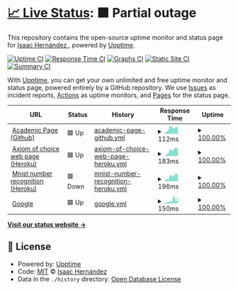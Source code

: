 # [📈 Live Status](https://demo.upptime.js.org): <!--live status--> **🟧 Partial outage**

This repository contains the open-source uptime monitor and status page for [Isaac Hernández ](https://axiom-of-choice.herokuapp.com/), powered by [Upptime](https://github.com/upptime/upptime).

[![Uptime CI](https://github.com/axiom-of-choice/uptime/workflows/Uptime%20CI/badge.svg)](https://github.com/axiom-of-choice/uptime/actions?query=workflow%3A%22Uptime+CI%22)
[![Response Time CI](https://github.com/axiom-of-choice/uptime/workflows/Response%20Time%20CI/badge.svg)](https://github.com/axiom-of-choice/uptime/actions?query=workflow%3A%22Response+Time+CI%22)
[![Graphs CI](https://github.com/axiom-of-choice/uptime/workflows/Graphs%20CI/badge.svg)](https://github.com/axiom-of-choice/uptime/actions?query=workflow%3A%22Graphs+CI%22)
[![Static Site CI](https://github.com/axiom-of-choice/uptime/workflows/Static%20Site%20CI/badge.svg)](https://github.com/axiom-of-choice/uptime/actions?query=workflow%3A%22Static+Site+CI%22)
[![Summary CI](https://github.com/axiom-of-choice/uptime/workflows/Summary%20CI/badge.svg)](https://github.com/axiom-of-choice/uptime/actions?query=workflow%3A%22Summary+CI%22)

With [Upptime](https://upptime.js.org), you can get your own unlimited and free uptime monitor and status page, powered entirely by a GitHub repository. We use [Issues](https://github.com/axiom-of-choice/uptime/issues) as incident reports, [Actions](https://github.com/axiom-of-choice/uptime/actions) as uptime monitors, and [Pages](https://demo.upptime.js.org) for the status page.

<!--start: status pages-->
<!-- This summary is generated by Upptime (https://github.com/upptime/upptime) -->
<!-- Do not edit this manually, your changes will be overwritten -->
<!-- prettier-ignore -->
| URL | Status | History | Response Time | Uptime |
| --- | ------ | ------- | ------------- | ------ |
| <img alt="" src="https://favicons.githubusercontent.com/axiom-of-choice.github.io" height="13"> [Academic Page (Github)](https://axiom-of-choice.github.io/) | 🟩 Up | [academic-page-github.yml](https://github.com/axiom-of-choice/uptime/commits/HEAD/history/academic-page-github.yml) | <details><summary><img alt="Response time graph" src="./graphs/academic-page-github/response-time-week.png" height="20"> 112ms</summary><br><a href="https://demo.upptime.js.org/history/academic-page-github"><img alt="Response time 105" src="https://img.shields.io/endpoint?url=https%3A%2F%2Fraw.githubusercontent.com%2Faxiom-of-choice%2Fuptime%2FHEAD%2Fapi%2Facademic-page-github%2Fresponse-time.json"></a><br><a href="https://demo.upptime.js.org/history/academic-page-github"><img alt="24-hour response time 134" src="https://img.shields.io/endpoint?url=https%3A%2F%2Fraw.githubusercontent.com%2Faxiom-of-choice%2Fuptime%2FHEAD%2Fapi%2Facademic-page-github%2Fresponse-time-day.json"></a><br><a href="https://demo.upptime.js.org/history/academic-page-github"><img alt="7-day response time 112" src="https://img.shields.io/endpoint?url=https%3A%2F%2Fraw.githubusercontent.com%2Faxiom-of-choice%2Fuptime%2FHEAD%2Fapi%2Facademic-page-github%2Fresponse-time-week.json"></a><br><a href="https://demo.upptime.js.org/history/academic-page-github"><img alt="30-day response time 106" src="https://img.shields.io/endpoint?url=https%3A%2F%2Fraw.githubusercontent.com%2Faxiom-of-choice%2Fuptime%2FHEAD%2Fapi%2Facademic-page-github%2Fresponse-time-month.json"></a><br><a href="https://demo.upptime.js.org/history/academic-page-github"><img alt="1-year response time 105" src="https://img.shields.io/endpoint?url=https%3A%2F%2Fraw.githubusercontent.com%2Faxiom-of-choice%2Fuptime%2FHEAD%2Fapi%2Facademic-page-github%2Fresponse-time-year.json"></a></details> | <details><summary><a href="https://demo.upptime.js.org/history/academic-page-github">100.00%</a></summary><a href="https://demo.upptime.js.org/history/academic-page-github"><img alt="All-time uptime 100.00%" src="https://img.shields.io/endpoint?url=https%3A%2F%2Fraw.githubusercontent.com%2Faxiom-of-choice%2Fuptime%2FHEAD%2Fapi%2Facademic-page-github%2Fuptime.json"></a><br><a href="https://demo.upptime.js.org/history/academic-page-github"><img alt="24-hour uptime 100.00%" src="https://img.shields.io/endpoint?url=https%3A%2F%2Fraw.githubusercontent.com%2Faxiom-of-choice%2Fuptime%2FHEAD%2Fapi%2Facademic-page-github%2Fuptime-day.json"></a><br><a href="https://demo.upptime.js.org/history/academic-page-github"><img alt="7-day uptime 100.00%" src="https://img.shields.io/endpoint?url=https%3A%2F%2Fraw.githubusercontent.com%2Faxiom-of-choice%2Fuptime%2FHEAD%2Fapi%2Facademic-page-github%2Fuptime-week.json"></a><br><a href="https://demo.upptime.js.org/history/academic-page-github"><img alt="30-day uptime 100.00%" src="https://img.shields.io/endpoint?url=https%3A%2F%2Fraw.githubusercontent.com%2Faxiom-of-choice%2Fuptime%2FHEAD%2Fapi%2Facademic-page-github%2Fuptime-month.json"></a><br><a href="https://demo.upptime.js.org/history/academic-page-github"><img alt="1-year uptime 100.00%" src="https://img.shields.io/endpoint?url=https%3A%2F%2Fraw.githubusercontent.com%2Faxiom-of-choice%2Fuptime%2FHEAD%2Fapi%2Facademic-page-github%2Fuptime-year.json"></a></details>
| <img alt="" src="https://favicons.githubusercontent.com/axiom-of-choice.herokuapp.com" height="13"> [Axiom of choice web page (Heroku)](https://axiom-of-choice.herokuapp.com/) | 🟩 Up | [axiom-of-choice-web-page-heroku.yml](https://github.com/axiom-of-choice/uptime/commits/HEAD/history/axiom-of-choice-web-page-heroku.yml) | <details><summary><img alt="Response time graph" src="./graphs/axiom-of-choice-web-page-heroku/response-time-week.png" height="20"> 183ms</summary><br><a href="https://demo.upptime.js.org/history/axiom-of-choice-web-page-heroku"><img alt="Response time 394" src="https://img.shields.io/endpoint?url=https%3A%2F%2Fraw.githubusercontent.com%2Faxiom-of-choice%2Fuptime%2FHEAD%2Fapi%2Faxiom-of-choice-web-page-heroku%2Fresponse-time.json"></a><br><a href="https://demo.upptime.js.org/history/axiom-of-choice-web-page-heroku"><img alt="24-hour response time 201" src="https://img.shields.io/endpoint?url=https%3A%2F%2Fraw.githubusercontent.com%2Faxiom-of-choice%2Fuptime%2FHEAD%2Fapi%2Faxiom-of-choice-web-page-heroku%2Fresponse-time-day.json"></a><br><a href="https://demo.upptime.js.org/history/axiom-of-choice-web-page-heroku"><img alt="7-day response time 183" src="https://img.shields.io/endpoint?url=https%3A%2F%2Fraw.githubusercontent.com%2Faxiom-of-choice%2Fuptime%2FHEAD%2Fapi%2Faxiom-of-choice-web-page-heroku%2Fresponse-time-week.json"></a><br><a href="https://demo.upptime.js.org/history/axiom-of-choice-web-page-heroku"><img alt="30-day response time 368" src="https://img.shields.io/endpoint?url=https%3A%2F%2Fraw.githubusercontent.com%2Faxiom-of-choice%2Fuptime%2FHEAD%2Fapi%2Faxiom-of-choice-web-page-heroku%2Fresponse-time-month.json"></a><br><a href="https://demo.upptime.js.org/history/axiom-of-choice-web-page-heroku"><img alt="1-year response time 394" src="https://img.shields.io/endpoint?url=https%3A%2F%2Fraw.githubusercontent.com%2Faxiom-of-choice%2Fuptime%2FHEAD%2Fapi%2Faxiom-of-choice-web-page-heroku%2Fresponse-time-year.json"></a></details> | <details><summary><a href="https://demo.upptime.js.org/history/axiom-of-choice-web-page-heroku">100.00%</a></summary><a href="https://demo.upptime.js.org/history/axiom-of-choice-web-page-heroku"><img alt="All-time uptime 87.14%" src="https://img.shields.io/endpoint?url=https%3A%2F%2Fraw.githubusercontent.com%2Faxiom-of-choice%2Fuptime%2FHEAD%2Fapi%2Faxiom-of-choice-web-page-heroku%2Fuptime.json"></a><br><a href="https://demo.upptime.js.org/history/axiom-of-choice-web-page-heroku"><img alt="24-hour uptime 100.00%" src="https://img.shields.io/endpoint?url=https%3A%2F%2Fraw.githubusercontent.com%2Faxiom-of-choice%2Fuptime%2FHEAD%2Fapi%2Faxiom-of-choice-web-page-heroku%2Fuptime-day.json"></a><br><a href="https://demo.upptime.js.org/history/axiom-of-choice-web-page-heroku"><img alt="7-day uptime 100.00%" src="https://img.shields.io/endpoint?url=https%3A%2F%2Fraw.githubusercontent.com%2Faxiom-of-choice%2Fuptime%2FHEAD%2Fapi%2Faxiom-of-choice-web-page-heroku%2Fuptime-week.json"></a><br><a href="https://demo.upptime.js.org/history/axiom-of-choice-web-page-heroku"><img alt="30-day uptime 90.97%" src="https://img.shields.io/endpoint?url=https%3A%2F%2Fraw.githubusercontent.com%2Faxiom-of-choice%2Fuptime%2FHEAD%2Fapi%2Faxiom-of-choice-web-page-heroku%2Fuptime-month.json"></a><br><a href="https://demo.upptime.js.org/history/axiom-of-choice-web-page-heroku"><img alt="1-year uptime 87.14%" src="https://img.shields.io/endpoint?url=https%3A%2F%2Fraw.githubusercontent.com%2Faxiom-of-choice%2Fuptime%2FHEAD%2Fapi%2Faxiom-of-choice-web-page-heroku%2Fuptime-year.json"></a></details>
| <img alt="" src="https://favicons.githubusercontent.com/num-recognizer.herokuapp.com" height="13"> [Mnist number recognition (Heroku)](https://num-recognizer.herokuapp.com/) | 🟥 Down | [mnist-number-recognition-heroku.yml](https://github.com/axiom-of-choice/uptime/commits/HEAD/history/mnist-number-recognition-heroku.yml) | <details><summary><img alt="Response time graph" src="./graphs/mnist-number-recognition-heroku/response-time-week.png" height="20"> 196ms</summary><br><a href="https://demo.upptime.js.org/history/mnist-number-recognition-heroku"><img alt="Response time 275" src="https://img.shields.io/endpoint?url=https%3A%2F%2Fraw.githubusercontent.com%2Faxiom-of-choice%2Fuptime%2FHEAD%2Fapi%2Fmnist-number-recognition-heroku%2Fresponse-time.json"></a><br><a href="https://demo.upptime.js.org/history/mnist-number-recognition-heroku"><img alt="24-hour response time 243" src="https://img.shields.io/endpoint?url=https%3A%2F%2Fraw.githubusercontent.com%2Faxiom-of-choice%2Fuptime%2FHEAD%2Fapi%2Fmnist-number-recognition-heroku%2Fresponse-time-day.json"></a><br><a href="https://demo.upptime.js.org/history/mnist-number-recognition-heroku"><img alt="7-day response time 196" src="https://img.shields.io/endpoint?url=https%3A%2F%2Fraw.githubusercontent.com%2Faxiom-of-choice%2Fuptime%2FHEAD%2Fapi%2Fmnist-number-recognition-heroku%2Fresponse-time-week.json"></a><br><a href="https://demo.upptime.js.org/history/mnist-number-recognition-heroku"><img alt="30-day response time 189" src="https://img.shields.io/endpoint?url=https%3A%2F%2Fraw.githubusercontent.com%2Faxiom-of-choice%2Fuptime%2FHEAD%2Fapi%2Fmnist-number-recognition-heroku%2Fresponse-time-month.json"></a><br><a href="https://demo.upptime.js.org/history/mnist-number-recognition-heroku"><img alt="1-year response time 275" src="https://img.shields.io/endpoint?url=https%3A%2F%2Fraw.githubusercontent.com%2Faxiom-of-choice%2Fuptime%2FHEAD%2Fapi%2Fmnist-number-recognition-heroku%2Fresponse-time-year.json"></a></details> | <details><summary><a href="https://demo.upptime.js.org/history/mnist-number-recognition-heroku">100.00%</a></summary><a href="https://demo.upptime.js.org/history/mnist-number-recognition-heroku"><img alt="All-time uptime 94.00%" src="https://img.shields.io/endpoint?url=https%3A%2F%2Fraw.githubusercontent.com%2Faxiom-of-choice%2Fuptime%2FHEAD%2Fapi%2Fmnist-number-recognition-heroku%2Fuptime.json"></a><br><a href="https://demo.upptime.js.org/history/mnist-number-recognition-heroku"><img alt="24-hour uptime 100.00%" src="https://img.shields.io/endpoint?url=https%3A%2F%2Fraw.githubusercontent.com%2Faxiom-of-choice%2Fuptime%2FHEAD%2Fapi%2Fmnist-number-recognition-heroku%2Fuptime-day.json"></a><br><a href="https://demo.upptime.js.org/history/mnist-number-recognition-heroku"><img alt="7-day uptime 100.00%" src="https://img.shields.io/endpoint?url=https%3A%2F%2Fraw.githubusercontent.com%2Faxiom-of-choice%2Fuptime%2FHEAD%2Fapi%2Fmnist-number-recognition-heroku%2Fuptime-week.json"></a><br><a href="https://demo.upptime.js.org/history/mnist-number-recognition-heroku"><img alt="30-day uptime 100.00%" src="https://img.shields.io/endpoint?url=https%3A%2F%2Fraw.githubusercontent.com%2Faxiom-of-choice%2Fuptime%2FHEAD%2Fapi%2Fmnist-number-recognition-heroku%2Fuptime-month.json"></a><br><a href="https://demo.upptime.js.org/history/mnist-number-recognition-heroku"><img alt="1-year uptime 94.00%" src="https://img.shields.io/endpoint?url=https%3A%2F%2Fraw.githubusercontent.com%2Faxiom-of-choice%2Fuptime%2FHEAD%2Fapi%2Fmnist-number-recognition-heroku%2Fuptime-year.json"></a></details>
| <img alt="" src="https://favicons.githubusercontent.com/www.google.com" height="13"> [Google](https://www.google.com) | 🟩 Up | [google.yml](https://github.com/axiom-of-choice/uptime/commits/HEAD/history/google.yml) | <details><summary><img alt="Response time graph" src="./graphs/google/response-time-week.png" height="20"> 150ms</summary><br><a href="https://demo.upptime.js.org/history/google"><img alt="Response time 100" src="https://img.shields.io/endpoint?url=https%3A%2F%2Fraw.githubusercontent.com%2Faxiom-of-choice%2Fuptime%2FHEAD%2Fapi%2Fgoogle%2Fresponse-time.json"></a><br><a href="https://demo.upptime.js.org/history/google"><img alt="24-hour response time 318" src="https://img.shields.io/endpoint?url=https%3A%2F%2Fraw.githubusercontent.com%2Faxiom-of-choice%2Fuptime%2FHEAD%2Fapi%2Fgoogle%2Fresponse-time-day.json"></a><br><a href="https://demo.upptime.js.org/history/google"><img alt="7-day response time 150" src="https://img.shields.io/endpoint?url=https%3A%2F%2Fraw.githubusercontent.com%2Faxiom-of-choice%2Fuptime%2FHEAD%2Fapi%2Fgoogle%2Fresponse-time-week.json"></a><br><a href="https://demo.upptime.js.org/history/google"><img alt="30-day response time 107" src="https://img.shields.io/endpoint?url=https%3A%2F%2Fraw.githubusercontent.com%2Faxiom-of-choice%2Fuptime%2FHEAD%2Fapi%2Fgoogle%2Fresponse-time-month.json"></a><br><a href="https://demo.upptime.js.org/history/google"><img alt="1-year response time 100" src="https://img.shields.io/endpoint?url=https%3A%2F%2Fraw.githubusercontent.com%2Faxiom-of-choice%2Fuptime%2FHEAD%2Fapi%2Fgoogle%2Fresponse-time-year.json"></a></details> | <details><summary><a href="https://demo.upptime.js.org/history/google">100.00%</a></summary><a href="https://demo.upptime.js.org/history/google"><img alt="All-time uptime 100.00%" src="https://img.shields.io/endpoint?url=https%3A%2F%2Fraw.githubusercontent.com%2Faxiom-of-choice%2Fuptime%2FHEAD%2Fapi%2Fgoogle%2Fuptime.json"></a><br><a href="https://demo.upptime.js.org/history/google"><img alt="24-hour uptime 100.00%" src="https://img.shields.io/endpoint?url=https%3A%2F%2Fraw.githubusercontent.com%2Faxiom-of-choice%2Fuptime%2FHEAD%2Fapi%2Fgoogle%2Fuptime-day.json"></a><br><a href="https://demo.upptime.js.org/history/google"><img alt="7-day uptime 100.00%" src="https://img.shields.io/endpoint?url=https%3A%2F%2Fraw.githubusercontent.com%2Faxiom-of-choice%2Fuptime%2FHEAD%2Fapi%2Fgoogle%2Fuptime-week.json"></a><br><a href="https://demo.upptime.js.org/history/google"><img alt="30-day uptime 100.00%" src="https://img.shields.io/endpoint?url=https%3A%2F%2Fraw.githubusercontent.com%2Faxiom-of-choice%2Fuptime%2FHEAD%2Fapi%2Fgoogle%2Fuptime-month.json"></a><br><a href="https://demo.upptime.js.org/history/google"><img alt="1-year uptime 100.00%" src="https://img.shields.io/endpoint?url=https%3A%2F%2Fraw.githubusercontent.com%2Faxiom-of-choice%2Fuptime%2FHEAD%2Fapi%2Fgoogle%2Fuptime-year.json"></a></details>

<!--end: status pages-->

[**Visit our status website →**](https://demo.upptime.js.org)

## 📄 License

- Powered by: [Upptime](https://github.com/upptime/upptime)
- Code: [MIT](./LICENSE) © [Isaac Hernández ](https://axiom-of-choice.herokuapp.com/)
- Data in the `./history` directory: [Open Database License](https://opendatacommons.org/licenses/odbl/1-0/)

